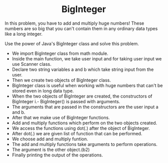 <h1 align="center">BigInteger</h1>
In this problem, you have to add and multiply huge numbers! These numbers are so big that you can't contain them in any ordinary data types like a long integer.

Use the power of Java's BigInteger class and solve this problem.

- We import BigInteger class from math module.
- Inside the main function, we take user input and for taking user input we use Scanner class.
- Declare two string variables a and b which take string input from the user.
- Then we create two objects of BigInteger class.
- BigInteger class is useful when working with huge numbers that can't be stored even in long data type.
- When the two objects of BigInteger are created, the constructors of BigInteger i.- BigInteger() is passed with arguments.
- The arguments that are passed in the constructors are the user input a and b.
- After that we make use of BigInteger functions.
- Add and multiply functions which perform on the two objects created.
- We access the functions using dot(.) after the object of BigInteger.
- After dot(.) we are given list of function that can be performed.
- We choose add and multiply funtion.
- The add and multiply functions take arguments to perform operations.
- The argument is the other object.(b2)
- Finally printing the output of the operations.
